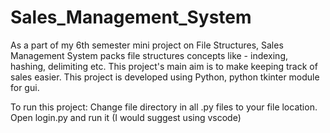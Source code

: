 # Sales_Management_System
As a part of my 6th semester mini project on File Structures, Sales Management System packs file structures concepts like - indexing, hashing, delimiting etc. This project's main aim is to make keeping track of sales easier. 
This project is developed using Python, python tkinter module for gui.

To run this project:
Change file directory in all .py files to your file location.
Open login.py and run it (I would suggest using vscode)
